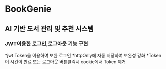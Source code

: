 # BookGenie
## AI 기반 도서 관리 및 추천 시스템
### JWT이용한 로그인,로그아웃 기능 구현

*jwt Token을 이용하여 보완 로그인
*httpOnly에 자동 저장하여 보완성 강화
*Token이 시간이 만료 또는 로그아웃 버튼클릭시 cookie에서 Token 제거
